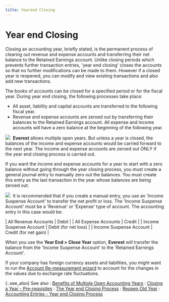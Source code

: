 ```yaml
---
title: Yearend Closing
---
```


# Year end Closing


Closing an accounting year, briefly stated, is the permanent process  of clearing out revenue and expense accounts and transferring their net  balance to the Retained Earnings account. Unlike closing periods which  prevents further transaction entries, 'year end closing'  closes the accounts so that no further modifications can be made to them.  However if a closed year is reopened, you can modify and view existing  transactions and also add new transactions.


The books of accounts can be closed for a specified period or for the  fiscal year. During year end closing, the following processes take place:

- All asset,  liability and capital accounts are transferred to the following fiscal  year.
- Revenue and  expense accounts are zeroed out by transferring their balances to the  Retained Earnings account. All expense and income accounts will have a  zero balance at the beginning of the following year.



![]({{site.acc_baseurl}}/img/note.gif)  **Everest** allows  multiple open years. But unless a year is closed, the balances of the  income and expense accounts would be carried forward to the next year.  The income and expense accounts are zeroed out ONLY if the year end closing  process is carried out.


If you want the income and expense accounts  for a year to start with a zero balance without going through the year  closing process, you must create a general journal entry to manually zero  out the balances. You must create this entry as the last transaction in  the year whose balances are being zeroed out.


![]({{site.acc_baseurl}}/img/hint.gif)  It  is recommended that if you create a manual entry, you use an 'Income Suspense  Account' to  transfer the net profit or loss. The 'Income Suspense Account'  must be a 'Revenue' or 'Expense'  type of account. The accounting entry in this case would be:


| All Revenue Accounts | Debit |
| All Expense Accounts | Credit |
| Income Suspense Account | Debit (for net loss) |
| Income Suspense Account | Credit (for net gain) |



When you use the **Year 
 End &gt; Close Year** option, **Everest** will transfer the balance from the 'Income Suspense Account'  to the 'Retained Earnings Account'.


If your company has foreign currency assets and liabilities, you might  want to run the [Account  Re-measurement wizard]({{site.acc_baseurl}}/account-remeasurement/account_remeasurement_accounting.html) to account for the changes in the values due  to exchange rate fluctuations.


{:.see_also}
See also
: [Benefits  of Multiple Open Accounting Years]({{site.acc_baseurl}}/year-end-closing/multiple_open_accounting_years.html)
: [Closing a Year - Pre-requisites]({{site.acc_baseurl}}/year-end-closing/closing_a_year.html)
: [The Year  end Closing Process]({{site.acc_baseurl}}/year-end-closing/year-close-wizard/the_year_end_closing_process.html)
: [Reopen Old Year]({{site.acc_baseurl}}/year-end-closing/reopen-old-year/open_old_year.html)
: [Accounting  Entries - Year end Closing Process]({{site.acc_baseurl}}/year-end-closing/accounting_entry_year_end_closing_process.html)
